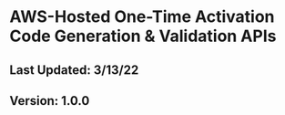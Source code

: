 # AWS-Hosted One-Time Activation Code Generation & Validation APIs

## Last Updated: 3/13/22
## Version: 1.0.0
